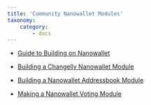 ```yaml
---
title: 'Community Nanowallet Modules'
taxonomy:
    category:
        - docs
---
```


* [Guide to Building on Nanowallet](https://forum.nem.io/t/how-to-build-a-module-for-nano-wallet/2976)

* [Building a Changelly Nanowallet Module](https://forum.nem.io/t/changelly-addon-for-nanowallet-and-how-to-add-modules-to-nanowallet/2921)
* [Building a Nanowallet Addressbook Module](https://forum.nem.io/t/making-the-nanowallet-address-book-module/3323)
* [Making a Nanowallet Voting Module]()
